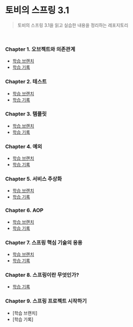 # 토비의 스프링 3.1

> 토비의 스프링 3.1을 읽고 실습한 내용을 정리하는 레포지토리

<br/>

### Chapter 1. 오브젝트와 의존관계

- [학습 브랜치](https://github.com/yeon-06/toby-spring/tree/chapter1)
- [학습 기록](https://github.com/yeon-06/toby-spring/pull/3)

### Chapter 2. 테스트

- [학습 브랜치](https://github.com/yeon-06/toby-spring/tree/chapter2)
- [학습 기록](https://github.com/yeon-06/toby-spring/pull/4)

### Chapter 3. 템플릿

- [학습 브랜치](https://github.com/yeon-06/toby-spring/tree/chapter3)
- [학습 기록](https://github.com/yeon-06/toby-spring/pull/5)

### Chapter 4. 예외

- [학습 브랜치](https://github.com/yeon-06/toby-spring/tree/chapter4)
- [학습 기록](https://github.com/yeon-06/toby-spring/pull/6)

### Chapter 5. 서비스 추상화

- [학습 브랜치](https://github.com/yeon-06/toby-spring/tree/chapter5)
- [학습 기록](https://github.com/yeon-06/toby-spring/pull/7)

### Chapter 6. AOP

- [학습 브랜치](https://github.com/yeon-06/toby-spring/tree/chapter6)
- [학습 기록](https://github.com/yeon-06/toby-spring/pull/8)

### Chapter 7. 스프링 핵심 기술의 응용

- [학습 브랜치](https://github.com/yeon-06/toby-spring/tree/chapter7)
- [학습 기록](https://github.com/yeon-06/toby-spring/pull/9)

### Chapter 8. 스프링이란 무엇인가?

- [학습 기록](https://github.com/yeon-06/toby-spring/pull/10)

### Chapter 9. 스프링 프로젝트 시작하기

- [학습 브랜치]
- [학습 기록]
